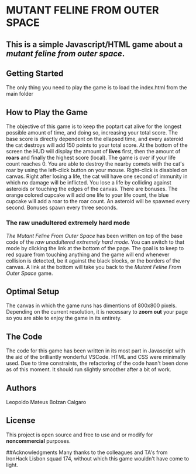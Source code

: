 # MUTANT FELINE FROM OUTER SPACE

## This is a simple Javascript/HTML game about a _mutant feline from outer space_.

## Getting Started
The only thing you need to play the game is to load the index.html from the main folder

## How to Play the Game
The objective of this game is to keep the poptart cat alive for the longest possible amount of time, and doing so, increasing your total score.
The base score is directly dependent on the ellapsed time, and every asteroid the cat destroys will add 150 points to your total score.
At the bottom of the screen the HUD will display the amount of **lives** first, then the amount of **roars** and finally the highest score (local).
The game is over if your life count reaches 0. You are able to destroy the nearby comets with the cat's roar by using the left-click button on your mouse.
Right-click is disabled on canvas.
Right after losing a life, the cat will have one second of immunity in which no damage will be inflicted.
You lose a life by colliding against asteroids or touching the edges of the canvas.
There are bonuses. The orange colored cupcake will add one life to your life count, the blue cupcake will add a roar to the roar count.
An asteroid will be spawned every second. Bonuses spawn every three seconds.

### The raw unadultered extremely hard mode
_The Mutant Feline From Outer Space_ has been written on top of the base code of the _raw unadultered extremely hard mode_. You can switch to that mode by clicking the link at the bottom of the page.
The goal is to keep to red square from touching anything and the game will end whenever collision is detected, be it against the black blocks, or the borders of the canvas.
A link at the bottom will take you back to the _Mutant Feline From Outer Space_ game.

## Optimal Setup
The canvas in which the game runs has dimentions of 800x800 pixels. Depending on the current resolution, it is necessary to **zoom out** your page so you are able to enjoy the game in its entirety.

## The Code
The code for this game has been written in its most part in Javascript with the aid of the brilliantly wonderful VSCode. HTML and CSS were minimally used.
Due to time constraints, the refactoring of the code hasn't been done as of this moment. It should run slightly smoother after a bit of work.

## Authors
Leopoldo Mateus Bolzan Calgaro

## License
This project is open source and free to use and or modify for **noncommercial** purposes.

##Acknowledgments
Many thanks to the colleagues and TA's from IronHack Lisbon squad 174, without which this game wouldn't have come to light.
